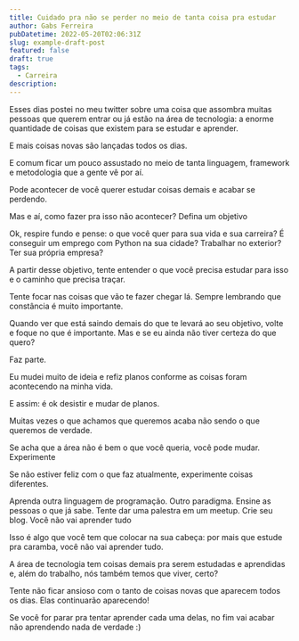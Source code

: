 ```yaml
---
title: Cuidado pra não se perder no meio de tanta coisa pra estudar
author: Gabs Ferreira
pubDatetime: 2022-05-20T02:06:31Z
slug: example-draft-post
featured: false
draft: true
tags:
  - Carreira
description:
---
```


Esses dias postei no meu twitter sobre uma coisa que assombra muitas pessoas que querem entrar ou já estão na área de tecnologia: a enorme quantidade de coisas que existem para se estudar e aprender.

E mais coisas novas são lançadas todos os dias.

E comum ficar um pouco assustado no meio de tanta linguagem, framework e metodologia que a gente vê por aí.

Pode acontecer de você querer estudar coisas demais e acabar se perdendo.

Mas e aí, como fazer pra isso não acontecer?
Defina um objetivo

Ok, respire fundo e pense: o que você quer para sua vida e sua carreira? É conseguir um emprego com Python na sua cidade? Trabalhar no exterior? Ter sua própria empresa?

A partir desse objetivo, tente entender o que você precisa estudar para isso e o caminho que precisa traçar.

Tente focar nas coisas que vão te fazer chegar lá. Sempre lembrando que constância é muito importante.

Quando ver que está saindo demais do que te levará ao seu objetivo, volte e foque no que é importante.
Mas e se eu ainda não tiver certeza do que quero?

Faz parte.

Eu mudei muito de ideia e refiz planos conforme as coisas foram acontecendo na minha vida.

E assim: é ok desistir e mudar de planos.

Muitas vezes o que achamos que queremos acaba não sendo o que queremos de verdade.

Se acha que a área não é bem o que você queria, você pode mudar.
Experimente

Se não estiver feliz com o que faz atualmente, experimente coisas diferentes.

Aprenda outra linguagem de programação. Outro paradigma.
Ensine as pessoas o que já sabe.
Tente dar uma palestra em um meetup. Crie seu blog.
Você não vai aprender tudo

Isso é algo que você tem que colocar na sua cabeça: por mais que estude pra caramba, você não vai aprender tudo.

A área de tecnologia tem coisas demais pra serem estudadas e aprendidas e, além do trabalho, nós também temos que viver, certo?

Tente não ficar ansioso com o tanto de coisas novas que aparecem todos os dias. Elas continuarão aparecendo!

Se você for parar pra tentar aprender cada uma delas, no fim vai acabar não aprendendo nada de verdade :)
